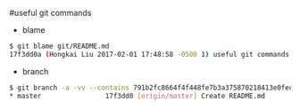 #useful git commands

* blame
```sh
$ git blame git/README.md
17f3dd0a (Hongkai Liu 2017-02-01 17:48:58 -0500 1) useful git commands
```

* branch
```sh
$ git branch -a -vv --contains 791b2fc8664f4f448fe7b3a375870218413e0fed
* master                17f3dd0 [origin/master] Create README.md
```

